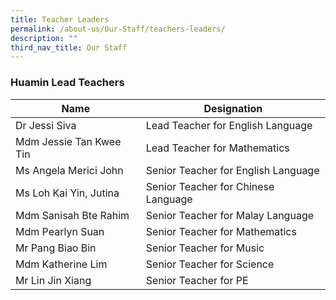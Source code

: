 ```yaml
---
title: Teacher Leaders
permalink: /about-us/Our-Staff/teachers-leaders/
description: ""
third_nav_title: Our Staff
---
```

### **Huamin Lead Teachers**

**Name** | **Designation** |
| -------- | -------- | 
| Dr Jessi Siva     | Lead Teacher for English Language   | 
|Mdm Jessie Tan Kwee Tin | Lead Teacher for Mathematics
|Ms Angela Merici John|Senior Teacher for English Language
|Ms Loh Kai Yin, Jutina|Senior Teacher for Chinese Language
|Mdm Sanisah Bte Rahim|Senior Teacher for Malay Language|
|Mdm Pearlyn Suan|Senior Teacher for Mathematics|
|Mr Pang Biao Bin|Senior Teacher for Music|
|Mdm Katherine Lim|Senior Teacher for Science|
|Mr Lin Jin Xiang|Senior Teacher for PE|